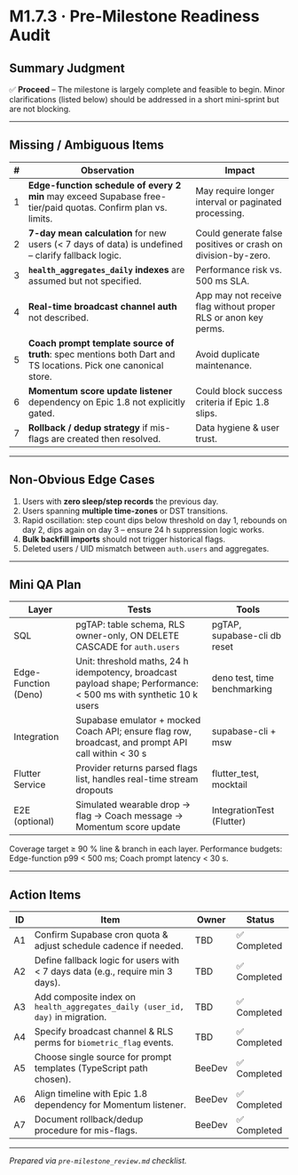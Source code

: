 # M1.7.3 · Pre-Milestone Readiness Audit

## Summary Judgment

✅ **Proceed** – The milestone is largely complete and feasible to begin. Minor
clarifications (listed below) should be addressed in a short mini-sprint but are
not blocking.

---

## Missing / Ambiguous Items

| # | Observation                                                                                                    | Impact                                                         |
| - | -------------------------------------------------------------------------------------------------------------- | -------------------------------------------------------------- |
| 1 | **Edge-function schedule of every 2 min** may exceed Supabase free-tier/paid quotas. Confirm plan vs. limits.  | May require longer interval or paginated processing.           |
| 2 | **7-day mean calculation** for new users (< 7 days of data) is undefined – clarify fallback logic.             | Could generate false positives or crash on division-by-zero.   |
| 3 | **`health_aggregates_daily` indexes** are assumed but not specified.                                           | Performance risk vs. 500 ms SLA.                               |
| 4 | **Real-time broadcast channel auth** not described.                                                            | App may not receive flag without proper RLS or anon key perms. |
| 5 | **Coach prompt template source of truth**: spec mentions both Dart and TS locations. Pick one canonical store. | Avoid duplicate maintenance.                                   |
| 6 | **Momentum score update listener** dependency on Epic 1.8 not explicitly gated.                                | Could block success criteria if Epic 1.8 slips.                |
| 7 | **Rollback / dedup strategy** if mis-flags are created then resolved.                                          | Data hygiene & user trust.                                     |

---

## Non-Obvious Edge Cases

1. Users with **zero sleep/step records** the previous day.
2. Users spanning **multiple time-zones** or DST transitions.
3. Rapid oscillation: step count dips below threshold on day 1, rebounds on day
   2, dips again on day 3 – ensure 24 h suppression logic works.
4. **Bulk backfill imports** should not trigger historical flags.
5. Deleted users / UID mismatch between `auth.users` and aggregates.

---

## Mini QA Plan

| Layer                | Tests                                                                                                             | Tools                        |
| -------------------- | ----------------------------------------------------------------------------------------------------------------- | ---------------------------- |
| SQL                  | pgTAP: table schema, RLS owner-only, ON DELETE CASCADE for `auth.users`                                           | pgTAP, supabase-cli db reset |
| Edge-Function (Deno) | Unit: threshold maths, 24 h idempotency, broadcast payload shape; Performance: < 500 ms with synthetic 10 k users | deno test, time benchmarking |
| Integration          | Supabase emulator + mocked Coach API; ensure flag row, broadcast, and prompt API call within < 30 s               | supabase-cli + msw           |
| Flutter Service      | Provider returns parsed flags list, handles real-time stream dropouts                                             | flutter_test, mocktail       |
| E2E (optional)       | Simulated wearable drop → flag → Coach message → Momentum score update                                            | IntegrationTest (Flutter)    |

Coverage target ≥ 90 % line & branch in each layer. Performance budgets:
Edge-function p99 < 500 ms; Coach prompt latency < 30 s.

---

## Action Items

| ID | Item                                                                           | Owner  | Status       |
| -- | ------------------------------------------------------------------------------ | ------ | ------------ |
| A1 | Confirm Supabase cron quota & adjust schedule cadence if needed.               | TBD    | ✅ Completed |
| A2 | Define fallback logic for users with < 7 days data (e.g., require min 3 days). | TBD    | ✅ Completed |
| A3 | Add composite index on `health_aggregates_daily (user_id, day)` in migration.  | TBD    | ✅ Completed |
| A4 | Specify broadcast channel & RLS perms for `biometric_flag` events.             | TBD    | ✅ Completed |
| A5 | Choose single source for prompt templates (TypeScript path chosen).            | BeeDev | ✅ Completed |
| A6 | Align timeline with Epic 1.8 dependency for Momentum listener.                 | BeeDev | ✅ Completed |
| A7 | Document rollback/dedup procedure for mis-flags.                               | BeeDev | ✅ Completed |

---

_Prepared via `pre-milestone_review.md` checklist._
